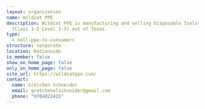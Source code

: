 ```yaml
---
layout: organization
name: Wildcat PPE
description: Wildcat PPE is manufacturing and selling Disposable Isolation gowns
  (Class 1-2 Level 1-3) out of Texas.
type:
  - sell-ppe-to-consumers
structure: corporate
location: Nationwide
is_member: false
show_on_home_page: false
only_on_home_page: false
site_url: https://wildcatppe.com/
contact:
  name: Gretchen Schneider
  email: gretchenelschneider@gmail.com
  phone: "9704022415"
---
```

